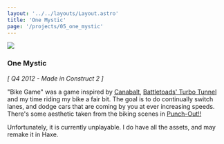 ```yaml
---
layout: '../../layouts/Layout.astro'
title: 'One Mystic'
page: '/projects/05_one_mystic'
---
```


<img src="/images/projects/bike_game.png" />

### One Mystic

_[ Q4 2012 - Made in Construct 2 ]_

"Bike Game" was a game inspired by [Canabalt](https://canabalt.com/), [Battletoads' Turbo Tunnel](https://battletoads.fandom.com/wiki/Turbo_Tunnel)
and my time riding my bike a fair bit. The goal is to do continually switch lanes, and dodge cars that are coming by you at ever increasing speeds. There's some aesthetic taken from the biking scenes in
[Punch-Out!!](https://en.wikipedia.org/wiki/Punch-Out!!_(NES))

Unfortunately, it is currently unplayable. I do have all the assets, and may remake it in Haxe.
